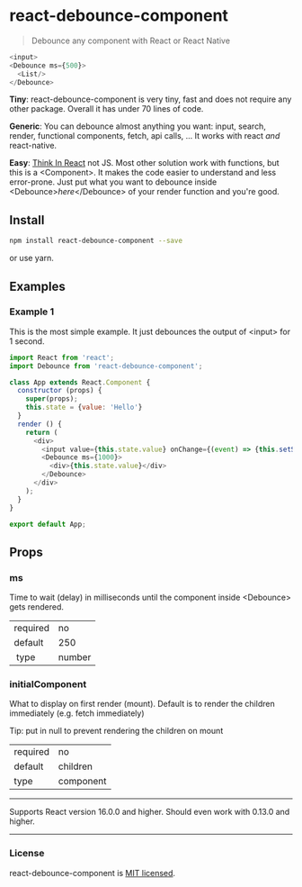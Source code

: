 # react-debounce-component
> Debounce any component with React or React Native

```js
<input>
<Debounce ms={500}>
  <List/>
</Debounce>
```

**Tiny**: react-debounce-component is very tiny, fast and does not require any other package. Overall it has under 70 lines of code.

**Generic**: You can debounce almost anything you want: input, search, render, functional components, fetch, api calls, ... It works with react *and* react-native.

**Easy**: [Think In React](https://reactjs.org/docs/thinking-in-react.html) not JS. Most other solution work with functions, but this is a &lt;Component&gt;. It makes the code easier to understand and less error-prone. Just put what you want to debounce inside &lt;Debounce&gt;*here*&lt;/Debounce&gt; of your render function and you're good.



## Install
```sh
npm install react-debounce-component --save
```
or use yarn.


## Examples

### Example 1

This is the most simple example. It just debounces the output of &lt;input&gt; for 1 second.

```js
import React from 'react';
import Debounce from 'react-debounce-component';

class App extends React.Component {
  constructor (props) {
    super(props);
    this.state = {value: 'Hello'}
  }
  render () {
    return (
      <div>
        <input value={this.state.value} onChange={(event) => {this.setState({value: event.target.value})}}/>
        <Debounce ms={1000}>
          <div>{this.state.value}</div>
        </Debounce>
      </div>
    );
  }
}

export default App;
```


## Props

### ms

Time to wait (delay) in milliseconds until the component inside &lt;Debounce&gt; gets rendered.

|          |        |
| -------- | ------ |
| required | no     |
| default  | 250    |
| type     | number |

### initialComponent

What to display on first render (mount). Default is to render the children immediately (e.g. fetch immediately)

Tip: put in null to prevent rendering the children on mount

|          |           |
| -------- | --------- |
| required | no        |
| default  | children  |
| type     | component |



---

Supports React version 16.0.0 and higher. Should even work with 0.13.0 and higher.

---

### License

react-debounce-component is [MIT licensed](./LICENSE).

